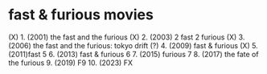 

# fast & furious movies

(X) 1.  (2001) the fast and the furious
(X) 2.  (2003) 2 fast 2 furious
(X) 3.  (2006) the fast and the furious: tokyo drift
(?) 4.  (2009) fast & furious
(X) 5.  (2011)fast 5
    6.  (2013) fast & furious 6
    7.  (2015) furious 7
    8.  (2017) the fate of the furious
    9.  (2019) F9
    10. (2023)  FX